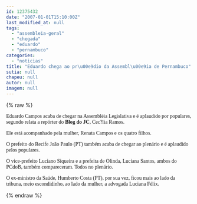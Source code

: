```yaml
---
id: 12375432
date: "2007-01-01T15:10:00Z"
last_modified_at: null
tags:
  - "assembleia-geral"
  - "chegada"
  - "eduardo"
  - "pernambuco"
categories:
  - "noticias"
title: "Eduardo chega ao pr\u00e9dio da Assembl\u00e9ia de Pernambuco"
sutia: null
chapeu: null
autor: null
imagem: null
---
```

{% raw %}
<p><P><FONT face=Verdana>Eduardo Campos acaba de chegar na Assembléia Legislativa e é aplaudido por populares, segundo relata a repórter do <STRONG>Blog do JC</STRONG>, Cec?lia Ramos.</FONT></P></p>
<p><P><FONT face=Verdana>Ele está acompanhado pela mulher, Renata Campos e os quatro filhos.</FONT></P></p>
<p><P><FONT face=Verdana>O prefeito do Recife João Paulo (PT) também acaba de chegar ao plenário e&nbsp;é aplaudido pelos populares.</FONT></P></p>
<p><P><FONT face=Verdana>O vice-prefeito Luciano Siqueira e a prefeita de Olinda, Luciana Santos, ambos do PCdoB, também compareceram. Todos no plenário.</FONT></P></p>
<p><P><FONT face=Verdana>O ex-ministro da Saúde, Humberto Costa (PT), por sua vez, ficou mais ao lado da tribuna, meio escondidinho, ao lado da mulher, a advogada Luciana Félix. &nbsp;</FONT></P> </p>
{% endraw %}